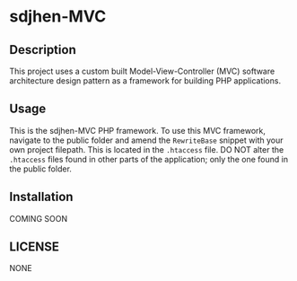 # sdjhen-MVC

## Description

This project uses a custom built Model-View-Controller (MVC) software architecture design pattern as a framework for building PHP applications.

## Usage

This is the sdjhen-MVC PHP framework. To use this MVC framework, navigate to the public folder and amend the `RewriteBase` snippet with your own project filepath. This is located in the `.htaccess` file. DO NOT alter the `.htaccess` files found in other parts of the application; only the one found in the public folder.

## Installation

COMING SOON

## LICENSE

NONE
